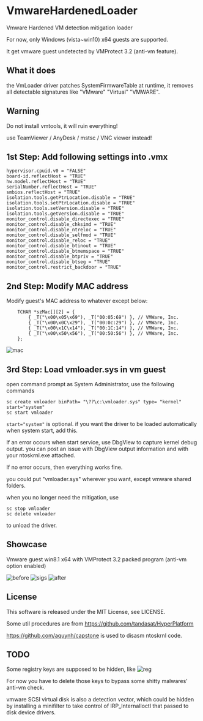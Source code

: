 # VmwareHardenedLoader
Vmware Hardened VM detection mitigation loader

For now, only Windows (vista~win10) x64 guests are supported.

It get vmware guest undetected by VMProtect 3.2 (anti-vm feature).

## What it does

the VmLoader driver patches SystemFirmwareTable at runtime, it removes all detectable signatures like "VMware" "Virtual" "VMWARE".

## Warning

Do not install vmtools, it will ruin everything!

use TeamViewer / AnyDesk / mstsc / VNC viewer instead!

## 1st Step: Add following settings into .vmx

```
hypervisor.cpuid.v0 = "FALSE"
board-id.reflectHost = "TRUE"
hw.model.reflectHost = "TRUE"
serialNumber.reflectHost = "TRUE"
smbios.reflectHost = "TRUE"
isolation.tools.getPtrLocation.disable = "TRUE"
isolation.tools.setPtrLocation.disable = "TRUE"
isolation.tools.setVersion.disable = "TRUE"
isolation.tools.getVersion.disable = "TRUE"
monitor_control.disable_directexec = "TRUE"
monitor_control.disable_chksimd = "TRUE"
monitor_control.disable_ntreloc = "TRUE"
monitor_control.disable_selfmod = "TRUE"
monitor_control.disable_reloc = "TRUE"
monitor_control.disable_btinout = "TRUE"
monitor_control.disable_btmemspace = "TRUE"
monitor_control.disable_btpriv = "TRUE"
monitor_control.disable_btseg = "TRUE"
monitor_control.restrict_backdoor = "TRUE"
```

## 2nd Step: Modify MAC address

Modify guest's MAC address to whatever except below:
```
	TCHAR *szMac[][2] = {
		{ _T("\x00\x05\x69"), _T("00:05:69") }, // VMWare, Inc.
		{ _T("\x00\x0C\x29"), _T("00:0c:29") }, // VMWare, Inc.
		{ _T("\x00\x1C\x14"), _T("00:1C:14") }, // VMWare, Inc.
		{ _T("\x00\x50\x56"), _T("00:50:56") },	// VMWare, Inc.
	};
```

![mac](https://github.com/hzqst/VmwareHardenedLoader/raw/master/img/4.png)



## 3rd Step: Load vmloader.sys in vm guest
open command prompt as System Administrator, use the following commands

```
sc create vmloader binPath= "\??\c:\vmloader.sys" type= "kernel" start="system"
sc start vmloader
```

`start="system"` is optional. if you want the driver to be loaded automatically when system start, add this.

If an error occurs when start service, use DbgView to capture kernel debug output. you can post an issue with DbgView output information and   with your ntoskrnl.exe attached.

If no error occurs, then everything works fine.

you could put "vmloader.sys" wherever you want, except vmware shared folders.

when you no longer need the mitigation, use
```
sc stop vmloader
sc delete vmloader
```
to unload the driver.

## Showcase

Vmware guest win8.1 x64 with VMProtect 3.2 packed program (anti-vm option enabled)

![before](https://github.com/hzqst/VmwareHardenedLoader/raw/master/img/1.png)
![sigs](https://github.com/hzqst/VmwareHardenedLoader/raw/master/img/2.png)
![after](https://github.com/hzqst/VmwareHardenedLoader/raw/master/img/3.png)

## License
This software is released under the MIT License, see LICENSE.

Some util procedures are from https://github.com/tandasat/HyperPlatform

https://github.com/aquynh/capstone is used to disasm ntoskrnl code.

## TODO
Some registry keys are supposed to be hidden, like
![reg](https://github.com/hzqst/VmwareHardenedLoader/raw/master/img/5.png)

For now you have to delete those keys to bypass some shitty malwares' anti-vm check.

vmware SCSI virtual disk is also a detection vector, which could be hidden by installing a minifilter to take control of IRP_InternalIoctl that passed to disk device drivers.
